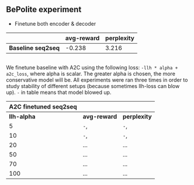 ## BePolite experiment

* Finetune both encoder & decoder

| | avg-reward | perplexity
--- | --- | ---
__Baseline seq2seq__ | -0.238 | 3.216

```
```

We finetune baseline with A2C using the following loss: `-llh * alpha + a2c_loss`, where alpha is scalar. The greater alpha is chosen, the more conservative model will be. All experiments were ran three times in order to study stability of different setups (because sometimes llh-loss can blow up). `-` in table means that model blowed up.

| A2C finetuned seq2seq | | |
--- | --- | ---
| __llh-alpha__ | __avg-reward__ | __perplexity__
5 | `-`,  | `-`, 
10 | `-`, | `-`,
20 | ... | ...
50 | ... | ...
70 | ... | ...
100 | ... | ...
